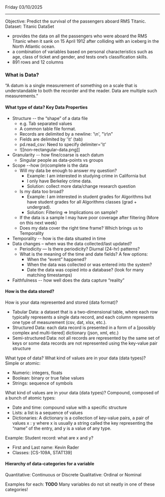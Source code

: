 Friday 03/10/2025

---
Objective: Predict the survival of the passengers aboard RMS Titanic.
Dataset: Titanic DataSet
- provides the data on all the passengers who were aboard the RMS Titanic when it sank on 15 April 1912 after colliding with an iceberg in the North Atlantic ocean.
- a combination of variables based on personal characteristics such as age, class of ticket and gender, and tests one’s classification skills.
- 891 rows and 12 columns
### What is Data?
“A datum is a single measurement of something on a scale that is understandable to both the recorder and the reader. Data are multiple such measurements.”
#### What type of data? Key Data Properties
- Structure -- the “shape” of a data file
	- e.g. Tab separated values
	- A common table file format.
	- Records are delimited by a newline: '\n', "\r\n"
	- Fields are delimited by '\t' (tab)
	- pd.read_csv: Need to specify delimiter='\t'
	- ![[non-rectangular-data.png]]
- Granularity -- how fine/coarse is each datum
	- Singular people as data-points vs groups
- Scope --how (in)complete is the data
	- Will my data be enough to answer my question?
		- Example: I am interested in studying crime in California but
		- I only have Berkeley crime data.
		- Solution: collect more data/change research question
	- Is my data too broad?
		- Example: I am interested in student grades for Algorithms but have student grades for all Algorithms classes (grad + undergrad).
		- Solution: Filtering ⇒ Implications on sample?
	- If the data is a sample I may have poor coverage after filtering (More on this next week)
	- Does my data cover the right time frame? Which brings us to Temporality
- Temporality -- how is the data situated in time
- Data changes – when was the data collected/last updated?
	- Periodicity — Is there periodicity? Diurnal (24-hr) patterns?
	- What is the meaning of the time and date fields? A few options:
		- When the “event” happened?
		- When the data was collected or was entered into the system?
		- Date the data was copied into a database? (look for many matching timestamps)
- Faithfulness -- how well does the data capture “reality”
#### How is the data stored? 
How is your data represented and stored (data format)?
- Tabular Data: a dataset that is a two-dimensional table, where each row typically represents a single data record, and each column represents one type of measurement (csv, dat, xlsx, etc.).
- Structured Data: each data record is presented in a form of a [possibly complex and multi-tiered] dictionary (json, xml, etc.)
- Semi-structured Data: not all records are represented by the same set of keys or some data records are not represented using the key-value pair structure

What type of data? 
What kind of values are in your data (data types)?
Simple or atomic:
- Numeric: integers, floats
- Boolean: binary or true false values
- Strings: sequence of symbols

What kind of values are in your data (data types)? 
Compound, composed of a bunch of atomic types:
- Date and time: compound value with a specific structure
- Lists: a list is a sequence of values
- Dictionaries: A dictionary is a collection of key-value pairs, a pair of values x : y where x is usually a string called the key representing the “name” of the entry, and y is a value of any type.

Example: Student record: what are x and y?
- First and Last name: Kevin Rader
- Classes: [CS-109A, STAT139]
#### Hierarchy of data-categories for a variable
Quantitative: Continuous or Discrete
Qualitative: Ordinal or Nominal

Examples for each: **TODO**
Many variables do not sit neatly in one of these categories!
